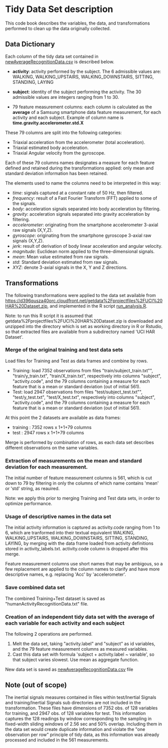 # Tidy Data Set description

This code book describes the variables, the data, and transformations  performed to clean up the data originally collected.

## Data Dictionary

Each column of the tidy data set contained in [newAverageRecognitionData.csv](https://github.com/rljc/SamSungDataClean/blob/master/newAverageRecognitionData.csv) is described below.

- **activity**: activity performed by the subject. The 6 admissible values are:
WALKING, WALKING_UPSTAIRS, WALKING_DOWNSTAIRS, SITTING, STANDING, LAYING

- **subject**: identity of the subject performing the activity. The 30 admissible values are integers ranging from 1 to 30.

- 79 feature measurement columns: each column is calculated as the **average** of a Samsung smartphone data feature measurement, for each activity and each subject. Example of column name is **time.gravity.accelerometer.std.X**

These 79 columns are split into the following categories:

- Triaxial acceleration from the accelerometer (total acceleration).
- Triaxial estimated body acceleration.
- Triaxial Angular velocity from the gyroscope. 

Each of these 79 columns names designates a measure for each feature defined and retained during the transformations applied: only mean and standard deviation information has been retained.

The elements used to name the columns need to be interpreted in this way:
- *time*: signals captured at a constant rate of 50 Hz, then filtered.
- *frequency*: result of a Fast Fourier Transform (FFT) applied to some of the signals.
- *body*: acceleration signals separated into body acceleration by filtering.
- *gravity*: acceleration signals separated into gravity acceleration by filtering.
- *accelerometer*: originating from the smartphone accelerometer 3-axial raw signals (X,Y,Z).
- *gyroscope*: originating from the smartphone gyroscope 3-axial raw signals (X,Y,Z).
- *jerk*: result of derivation of body linear acceleration and angular velocity.
- *magnitude*: Euclidean norm applied to the three-dimensional signals.
- *mean*: Mean value estimated from raw signals.
- *std*: Standard deviation estimated from raw signals.
- *XYZ*: denote 3-axial signals in the X, Y and Z directions.

## Transformations

The following transformations were applied to the data set available from https://d396qusza40orc.cloudfront.net/getdata%2Fprojectfiles%2FUCI%20HAR%20Dataset.zip, and implemented in the R script [run_analysis.R](https://github.com/rljc/SamSungDataClean/blob/master/run_analysis.R).

Note: to run this R script it is assumed that getdata%2Fprojectfiles%2FUCI%20HAR%20Dataset.zip is downloaded and unzipped into the directory which is set as working directory in R or Rstudio, so that extracted files are available from a subdirectory named 'UCI HAR Dataset'.

### Merge of the original training and test data sets

Load files for Training and Test as data frames and combine by rows.

- Training: load 7352 observations from files "train/subject_train.txt"", "train/y_train.txt", "train/X_train.txt", respectively into columns "subject", "activity.code", and the 79 columns 
containing a measure for each feature that is a mean or standard deviation (out of initial 561).
- Test: load 2947 observations from files "test/subject_test.txt"", "test/y_test.txt", "test/X_test.txt", respectively into columns "subject", "activity.code", and the 79 columns 
containing a measure for each feature that is a mean or standard deviation (out of initial 561).


At this point the 2 datasets are available as data frames:
- training :  7352 rows x 1+1+79 columns
- test     :  2947 rows x 1+1+79 columns

Merge is performed by combination of rows, as each data set describes different observations on the same variables.

### Extraction of  measurements on the mean and standard deviation for each measurement. 

The initial number of feature measurement columns is 561, which is cut down to 79 by filtering in only the columns of which name contains 'mean' or 'std' string, as reauired.

Note: we apply this prior to merging Training and Test data sets, in order to optimize performance.

### Usage of descriptive names in the data set

The initial activity information is captured as activity.code ranging from 1 to 6, which are tranformed into their textual equivalent WALKING, WALKING_UPSTAIRS, WALKING_DOWNSTAIRS, SITTING, STANDING, LAYING, by merging with the data frame loaded from activity definitions stored in activity_labels.txt. activity.code column is dropped after this merge.

Feature measurement columns use short names that may be ambigous, so a few replacement are applied to the column names to clarify and have more descriptive names, e.g. replacing 'Acc' by 'accelerometer'.

### Save combined data set

The combined Training+Test dataset is saved as "humanActivityRecognitionData.txt" file.

### Creation of an independent tidy data set with the average of each variable for each activity and each subject

The following 2 operations are performed.

1. Melt the data set, taking "activity.label" and "subject" as id variables, and the 79 feature measurement columns as  measured variables.
2. Cast this data set with formula 'subject + activity.label ~ variable', so that subject varies slowest. Use mean as aggregate function.

New data set is saved as [newAverageRecognitionData.csv](https://github.com/rljc/SamSungDataClean/blob/master/newAverageRecognitionData.csv) file

## Note (out of scope)

The inertial signals measures contained in files within test/Inertial Signals and training/Inertial Signals sub directories are not included in the transformation. These files have dimensions of 7352 obs. of 128 variables for training, and 2947 obs. of  128 variables for test. This information captures the 128 readings by window corresponding to the sampling in fixed-width sliding windows of 2.56 sec and 50% overlap. Including them in the data set would create duplicate information and violate the "one observation per row" principle of tidy data, as this information was already processed and included in the 561 measurements.
